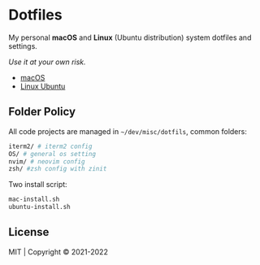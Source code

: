 # Dotfiles

My personal **macOS** and **Linux** (Ubuntu distribution) system dotfiles and settings.

_Use it at your own risk._

- [macOS](./devices/mac.md)
- [Linux Ubuntu](./devices/ubuntu.md)

## Folder Policy

All code projects are managed in `~/dev/misc/dotfils`, common folders:

```sh
iterm2/ # iterm2 config
OS/ # general os setting
nvim/ # neovim config
zsh/ #zsh config with zinit

```

Two install script:

```sh
mac-install.sh   
ubuntu-install.sh  
```

## License

MIT | Copyright &copy; 2021-2022
